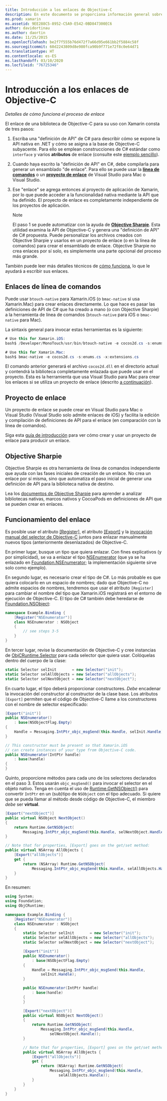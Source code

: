 ```yaml
---
title: Introducción a los enlaces de Objective-C
description: En este documento se proporciona información general sobre las distintas formas de crear enlaces de C# para código de Objective-C, incluidos los enlaces de línea de comandos, los proyectos de enlace y Objective Sharpie. También se explica cómo funciona el enlace.
ms.prod: xamarin
ms.assetid: 9EE288C5-8952-C5A9-E542-0BD847300EC6
author: davidortinau
ms.author: daortin
ms.date: 11/25/2015
ms.openlocfilehash: be2f7f555b76d472f7a66d95e661bb2f5884c58f
ms.sourcegitcommit: 60d2243809d8e980fca90b9f771e72f8c0e64d71
ms.translationtype: HT
ms.contentlocale: es-ES
ms.lasthandoff: 03/10/2020
ms.locfileid: "76725346"
---
```

# <a name="overview-of-objective-c-bindings"></a>Introducción a los enlaces de Objective-C

_Detalles de cómo funciona el proceso de enlace_

El enlace de una biblioteca de Objective-C para su uso con Xamarin consta de tres pasos:

1. Escriba una "definición de API" de C# para describir cómo se expone la API nativa en .NET y cómo se asigna a la base de Objective-C subyacente. Para ello se emplean construcciones de C# estándar como `interface` y varios **atributos** de enlace (consulte este [ejemplo sencillo](~/cross-platform/macios/binding/objective-c-libraries.md#Binding_an_API)).

2. Cuando haya escrito la "definición de API" en C#, debe compilarla para generar un ensamblado "de enlace". Para ello se puede usar la [**línea de comandos**](#commandline) o un [**proyecto de enlace**](#bindingproject) de Visual Studio para Mac o Visual Studio.

3. Ese "enlace" se agrega entonces al proyecto de aplicación de Xamarin, por lo que puede acceder a la funcionalidad nativa mediante la API que ha definido.
   El proyecto de enlace es completamente independiente de los proyectos de aplicación.

   > [!NOTE]
   > El paso 1 se puede automatizar con la ayuda de [**Objective Sharpie**](#objectivesharpie). Esta utilidad examina la API de Objective-C y genera una "definición de API" de C# propuesta. Puede personalizar los archivos creados con Objective Sharpie y usarlos en un proyecto de enlace (o en la línea de comandos) para crear el ensamblado de enlace. Objective Sharpie no crea enlaces por sí solo, es simplemente una parte opcional del proceso más grande.

También puede leer más detalles técnicos de [cómo funciona](#howitworks), lo que le ayudará a escribir sus enlaces.

<a name="Command_Line_Bindings" /><a name="commandline" />

## <a name="command-line-bindings"></a>Enlaces de línea de comandos

Puede usar `btouch-native` para Xamarin.iOS (o `bmac-native` si usa Xamarin.Mac) para crear enlaces directamente. Lo que hace es pasar las definiciones de API de C# que ha creado a mano (o con Objective Sharpie) a la herramienta de línea de comandos (`btouch-native` para iOS o `bmac-native` para Mac).

La sintaxis general para invocar estas herramientas es la siguiente:

```csharp
# Use this for Xamarin.iOS:
bash$ /Developer/MonoTouch/usr/bin/btouch-native -e cocos2d.cs -s:enums.cs -x:extensions.cs
```

```csharp
# Use this for Xamarin.Mac:
bash$ bmac-native -e cocos2d.cs -s:enums.cs -x:extensions.cs
```

El comando anterior generará el archivo `cocos2d.dll` en el directorio actual y contendrá la biblioteca completamente enlazada que puede usar en el proyecto. Esta es la herramienta que usa Visual Studio para Mac para crear los enlaces si se utiliza un proyecto de enlace (descrito [a continuación](#bindingproject)).

<a name="bindingproject" />

## <a name="binding-project"></a>Proyecto de enlace

Un proyecto de enlace se puede crear en Visual Studio para Mac o Visual Studio (Visual Studio solo admite enlaces de iOS) y facilita la edición y compilación de definiciones de API para el enlace (en comparación con la línea de comandos).

Siga esta [guía de introducción](~/cross-platform/macios/binding/objective-c-libraries.md#Getting_Started) para ver cómo crear y usar un proyecto de enlace para producir un enlace.

<a name="objectivesharpie" />

## <a name="objective-sharpie"></a>Objective Sharpie

Objective Sharpie es otra herramienta de línea de comandos independiente que ayuda con las fases iniciales de creación de un enlace. No crea un enlace por sí misma, sino que automatiza el paso inicial de generar una definición de API para la biblioteca nativa de destino.

Lea los [documentos de Objective Sharpie](~/cross-platform/macios/binding/objective-sharpie/index.md) para aprender a analizar bibliotecas nativas, marcos nativos y CocoaPods en definiciones de API que se pueden crear en enlaces.

<a name="howitworks" />

## <a name="how-binding-works"></a>Funcionamiento del enlace

Es posible usar el atributo [[Register]](xref:Foundation.RegisterAttribute), el atributo [[Export]](xref:Foundation.ExportAttribute) y la [invocación manual del selector de Objective-C](~/ios/internals/objective-c-selectors.md) juntos para enlazar manualmente nuevos tipos (anteriormente desenlazados) de Objective-C.

En primer lugar, busque un tipo que quiera enlazar. Con fines explicativos (y por simplicidad), se va a enlazar el tipo [NSEnumerator](https://developer.apple.com/documentation/foundation/nsenumerator) (que ya se ha enlazado en [Foundation.NSEnumerator](xref:Foundation.NSEnumerator); la implementación siguiente sirve solo como ejemplo).

En segundo lugar, es necesario crear el tipo de C#. Lo más probable es que quiera colocarlo en un espacio de nombres; dado que Objective-C no admite espacios de nombres, tendremos que usar el atributo `[Register]` para cambiar el nombre del tipo que Xamarin.iOS registrará en el entorno de ejecución de Objective-C. El tipo de C# también debe heredarse de [Foundation.NSObject](xref:Foundation.NSObject):

```csharp
namespace Example.Binding {
    [Register("NSEnumerator")]
    class NSEnumerator : NSObject
    {
        // see steps 3-5
    }
}
```

En tercer lugar, revise la documentación de Objective-C y cree instancias de [ObjCRuntime.Selector](xref:ObjCRuntime.Selector) para cada selector que quiera usar. Colóquelas dentro del cuerpo de la clase:

```csharp
static Selector selInit       = new Selector("init");
static Selector selAllObjects = new Selector("allObjects");
static Selector selNextObject = new Selector("nextObject");
```

En cuarto lugar, el tipo deberá proporcionar constructores. *Debe* encadenar la invocación del constructor al constructor de la clase base. Los atributos `[Export]` permiten que el código de Objective-C llame a los constructores con el nombre de selector especificado:

```csharp
[Export("init")]
public NSEnumerator()
    : base(NSObjectFlag.Empty)
{
    Handle = Messaging.IntPtr_objc_msgSend(this.Handle, selInit.Handle);
}
```

```csharp
// This constructor must be present so that Xamarin.iOS
// can create instances of your type from Objective-C code.
public NSEnumerator(IntPtr handle)
    : base(handle)
{
}
```

Quinto, proporcione métodos para cada uno de los selectores declarados en el paso 3. Estos usarán `objc_msgSend()` para invocar el selector en el objeto nativo. Tenga en cuenta el uso de [Runtime.GetNSObject()](xref:ObjCRuntime.Runtime.GetNSObject*) para convertir `IntPtr` en un (sub)tipo de `NSObject` con el tipo adecuado. Si quiere que se pueda llamar al método desde código de Objective-C, el miembro *debe* ser **virtual**.

```csharp
[Export("nextObject")]
public virtual NSObject NextObject()
{
    return Runtime.GetNSObject(
        Messaging.IntPtr_objc_msgSend(this.Handle, selNextObject.Handle));
}
```

```csharp
// Note that for properties, [Export] goes on the get/set method:
public virtual NSArray AllObjects {
    [Export("allObjects")]
    get {
        return (NSArray) Runtime.GetNSObject(
            Messaging.IntPtr_objc_msgSend(this.Handle, selAllObjects.Handle));
    }
}
```

En resumen:

```csharp
using System;
using Foundation;
using ObjCRuntime;

namespace Example.Binding {
    [Register("NSEnumerator")]
    class NSEnumerator : NSObject
    {
        static Selector selInit       = new Selector("init");
        static Selector selAllObjects = new Selector("allObjects");
        static Selector selNextObject = new Selector("nextObject");

        [Export("init")]
        public NSEnumerator()
            : base(NSObjectFlag.Empty)
        {
            Handle = Messaging.IntPtr_objc_msgSend(this.Handle,
                selInit.Handle);
        }

        public NSEnumerator(IntPtr handle)
            : base(handle)
        {
        }

        [Export("nextObject")]
        public virtual NSObject NextObject()
        {
            return Runtime.GetNSObject(
                Messaging.IntPtr_objc_msgSend(this.Handle,
                    selNextObject.Handle));
        }

        // Note that for properties, [Export] goes on the get/set method:
        public virtual NSArray AllObjects {
            [Export("allObjects")]
            get {
                return (NSArray) Runtime.GetNSObject(
                    Messaging.IntPtr_objc_msgSend(this.Handle,
                        selAllObjects.Handle));
            }
        }
    }
}
```
